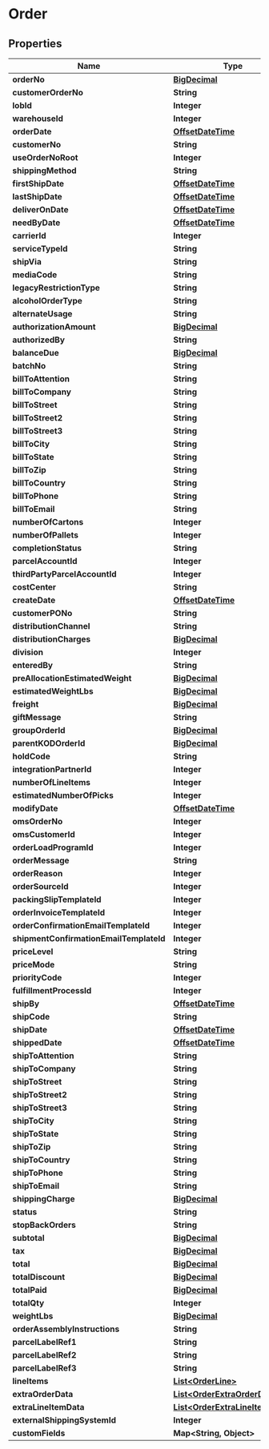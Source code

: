 
# Order

## Properties
Name | Type | Description | Notes
------------ | ------------- | ------------- | -------------
**orderNo** | [**BigDecimal**](BigDecimal.md) |  |  [optional]
**customerOrderNo** | **String** |  |  [optional]
**lobId** | **Integer** |  | 
**warehouseId** | **Integer** |  | 
**orderDate** | [**OffsetDateTime**](OffsetDateTime.md) |  |  [optional]
**customerNo** | **String** |  |  [optional]
**useOrderNoRoot** | **Integer** |  |  [optional]
**shippingMethod** | **String** |  |  [optional]
**firstShipDate** | [**OffsetDateTime**](OffsetDateTime.md) |  |  [optional]
**lastShipDate** | [**OffsetDateTime**](OffsetDateTime.md) |  |  [optional]
**deliverOnDate** | [**OffsetDateTime**](OffsetDateTime.md) |  |  [optional]
**needByDate** | [**OffsetDateTime**](OffsetDateTime.md) |  |  [optional]
**carrierId** | **Integer** |  |  [optional]
**serviceTypeId** | **String** |  |  [optional]
**shipVia** | **String** |  |  [optional]
**mediaCode** | **String** |  |  [optional]
**legacyRestrictionType** | **String** |  |  [optional]
**alcoholOrderType** | **String** |  |  [optional]
**alternateUsage** | **String** |  |  [optional]
**authorizationAmount** | [**BigDecimal**](BigDecimal.md) |  |  [optional]
**authorizedBy** | **String** |  |  [optional]
**balanceDue** | [**BigDecimal**](BigDecimal.md) |  |  [optional]
**batchNo** | **String** |  |  [optional]
**billToAttention** | **String** |  |  [optional]
**billToCompany** | **String** |  |  [optional]
**billToStreet** | **String** |  |  [optional]
**billToStreet2** | **String** |  |  [optional]
**billToStreet3** | **String** |  |  [optional]
**billToCity** | **String** |  |  [optional]
**billToState** | **String** |  |  [optional]
**billToZip** | **String** |  |  [optional]
**billToCountry** | **String** |  |  [optional]
**billToPhone** | **String** |  |  [optional]
**billToEmail** | **String** |  |  [optional]
**numberOfCartons** | **Integer** |  |  [optional]
**numberOfPallets** | **Integer** |  |  [optional]
**completionStatus** | **String** |  |  [optional]
**parcelAccountId** | **Integer** |  |  [optional]
**thirdPartyParcelAccountId** | **Integer** |  |  [optional]
**costCenter** | **String** |  |  [optional]
**createDate** | [**OffsetDateTime**](OffsetDateTime.md) |  |  [optional]
**customerPONo** | **String** |  |  [optional]
**distributionChannel** | **String** |  |  [optional]
**distributionCharges** | [**BigDecimal**](BigDecimal.md) |  |  [optional]
**division** | **Integer** |  |  [optional]
**enteredBy** | **String** |  |  [optional]
**preAllocationEstimatedWeight** | [**BigDecimal**](BigDecimal.md) |  |  [optional]
**estimatedWeightLbs** | [**BigDecimal**](BigDecimal.md) |  |  [optional]
**freight** | [**BigDecimal**](BigDecimal.md) |  |  [optional]
**giftMessage** | **String** |  |  [optional]
**groupOrderId** | [**BigDecimal**](BigDecimal.md) |  |  [optional]
**parentKODOrderId** | [**BigDecimal**](BigDecimal.md) |  |  [optional]
**holdCode** | **String** |  |  [optional]
**integrationPartnerId** | **Integer** |  |  [optional]
**numberOfLineItems** | **Integer** |  |  [optional]
**estimatedNumberOfPicks** | **Integer** |  |  [optional]
**modifyDate** | [**OffsetDateTime**](OffsetDateTime.md) |  |  [optional]
**omsOrderNo** | **Integer** |  |  [optional]
**omsCustomerId** | **Integer** |  |  [optional]
**orderLoadProgramId** | **Integer** |  |  [optional]
**orderMessage** | **String** |  |  [optional]
**orderReason** | **Integer** |  |  [optional]
**orderSourceId** | **Integer** |  |  [optional]
**packingSlipTemplateId** | **Integer** |  |  [optional]
**orderInvoiceTemplateId** | **Integer** |  |  [optional]
**orderConfirmationEmailTemplateId** | **Integer** |  |  [optional]
**shipmentConfirmationEmailTemplateId** | **Integer** |  |  [optional]
**priceLevel** | **String** |  |  [optional]
**priceMode** | **String** |  |  [optional]
**priorityCode** | **Integer** |  |  [optional]
**fulfillmentProcessId** | **Integer** |  |  [optional]
**shipBy** | [**OffsetDateTime**](OffsetDateTime.md) |  |  [optional]
**shipCode** | **String** |  |  [optional]
**shipDate** | [**OffsetDateTime**](OffsetDateTime.md) |  |  [optional]
**shippedDate** | [**OffsetDateTime**](OffsetDateTime.md) |  |  [optional]
**shipToAttention** | **String** |  |  [optional]
**shipToCompany** | **String** |  |  [optional]
**shipToStreet** | **String** |  |  [optional]
**shipToStreet2** | **String** |  |  [optional]
**shipToStreet3** | **String** |  |  [optional]
**shipToCity** | **String** |  |  [optional]
**shipToState** | **String** |  |  [optional]
**shipToZip** | **String** |  |  [optional]
**shipToCountry** | **String** |  |  [optional]
**shipToPhone** | **String** |  |  [optional]
**shipToEmail** | **String** |  |  [optional]
**shippingCharge** | [**BigDecimal**](BigDecimal.md) |  |  [optional]
**status** | **String** |  |  [optional]
**stopBackOrders** | **String** |  |  [optional]
**subtotal** | [**BigDecimal**](BigDecimal.md) |  |  [optional]
**tax** | [**BigDecimal**](BigDecimal.md) |  |  [optional]
**total** | [**BigDecimal**](BigDecimal.md) |  |  [optional]
**totalDiscount** | [**BigDecimal**](BigDecimal.md) |  |  [optional]
**totalPaid** | [**BigDecimal**](BigDecimal.md) |  |  [optional]
**totalQty** | **Integer** |  |  [optional]
**weightLbs** | [**BigDecimal**](BigDecimal.md) |  |  [optional]
**orderAssemblyInstructions** | **String** |  |  [optional]
**parcelLabelRef1** | **String** |  |  [optional]
**parcelLabelRef2** | **String** |  |  [optional]
**parcelLabelRef3** | **String** |  |  [optional]
**lineItems** | [**List&lt;OrderLine&gt;**](OrderLine.md) |  | 
**extraOrderData** | [**List&lt;OrderExtraOrderData&gt;**](OrderExtraOrderData.md) |  |  [optional]
**extraLineItemData** | [**List&lt;OrderExtraLineItemData&gt;**](OrderExtraLineItemData.md) |  |  [optional]
**externalShippingSystemId** | **Integer** |  |  [optional]
**customFields** | **Map&lt;String, Object&gt;** |  |  [optional]



